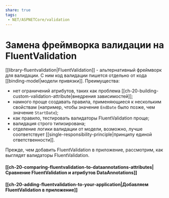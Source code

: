 ```yaml
---
share: true
tags:
 - NET/ASPNETCore/validation
---
```

# Замена фреймворка валидации на FluentValidation
[[library-fluentvalidation|FluentValidation]] - альтернативный фреймворк для валидации. С ним код валидации пишется отдельно от кода [[binding-model|модели привязки]]. Преимущества:
- нет ограничений атрибутов, таких как проблема [[ch-20-building-custom-validation-attribute|внедрения зависимостей]];
- намного проще создавать правила, применяющиеся к нескольким свойствам (например, чтобы значение `EndDate`  было позже, чем значение `StartDate`);
- как правило, тестировать валидаторы FluentValidation проще;
- валидация строго типизирована;
- отделение логики валидации от модели, возможно, лучше соответствует [[single-responsibility-principle|принципу единой ответственности]].

Прежде, чем добавить FluentValidation в приложение, рассмотрим, как выглядят валидаторы FluentValidation.
#### [[ch-20-comparing-fluentvalidation-to-dataannotations-attributes|Сравнение FluentValidation и атрибутов DataAnnotations]]
#### [[ch-20-adding-fluentvalidation-to-your-application|Добавляем FluentValidation в приложение]]